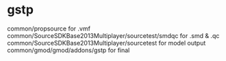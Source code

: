 # gstp
common/propsource for .vmf
common/SourceSDKBase2013Multiplayer/sourcetest/smdqc for .smd & .qc
common/SourceSDKBase2013Multiplayer/sourcetest for model output
common/gmod/gmod/addons/gstp for final
